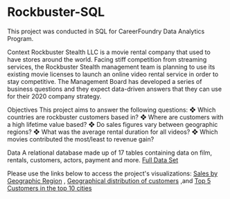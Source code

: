 # Rockbuster-SQL
This project was conducted in SQL for CareerFoundry Data Analytics Program.

Context
Rockbuster Stealth LLC is a movie rental company that used to have stores around the world. Facing stiff competition from streaming services, the Rockbuster Stealth management team is planning to use its existing movie licenses to launch an online video rental service in order to stay competitive. The Management Board has developed a series of business questions and they expect data-driven answers that they can use for their 2020 company strategy.

Objectives
This project aims to answer the following questions:
❖ Which countries are rockbuster customers based in?
❖ Where are customers with a high lifetime value based?
❖ Do sales figures vary between geographic regions?
❖ What was the average rental duration for all videos?
❖ Which movies contributed the most/least to revenue gain?

Data
A relational database made up of 17 tables containing data on film, rentals, customers, actors, payment and more.
[Full Data Set](http://www.postgresqltutorial.com/wp-content/uploads/2019/05/dvdrental.zip)

Please use the links below to access the project's visualizations:
[Sales by Geographic Region](https://public.tableau.com/app/profile/ruth5502/viz/SalesbyGeographicRegion_16671781559230/Sheet5?publish=yes) ,
[Geographical distribution of customers](https://public.tableau.com/app/profile/ruth5502/viz/GeographicalDistributionofCustomers/Sheet3?publish=yes) ,and 
[Top 5 Customers in the top 10 cities](https://public.tableau.com/app/profile/ruth5502/viz/Top5Customersinthetop10Cities/Sheet4?publish=yes)
